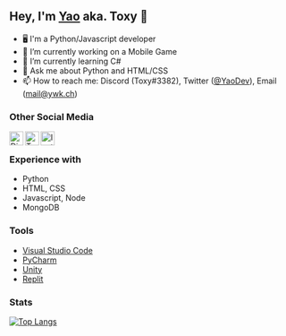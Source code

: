
## Hey, I'm [Yao](https://ywk.ch) aka. Toxy 👋
<!-- [![alt text][1.1]][1]-->


- 🖥 I'm a Python/Javascript developer
- 🔭 I’m currently working on a Mobile Game
- 🌱 I’m currently learning C#
- 💬 Ask me about Python and HTML/CSS
- 📫 How to reach me: Discord (Toxy#3382), Twitter ([@YaoDev](https://twitter.com/YaoDev)), Email ([mail@ywk.ch](mailto:mail@ywk.ch))

### Other Social Media
[<img align="left" alt="Discord" width="25px" src="https://user-images.githubusercontent.com/74461477/118860715-05874880-b8dc-11eb-8223-08ca60860c9f.png"/>][discord]
[<img align="left" alt="Twitter" width="25px" src="https://user-images.githubusercontent.com/74461477/118860724-07e9a280-b8dc-11eb-8b2a-07d4fa59bd23.png"/>][twitter]
[<img align="left" alt="Instagram" width="25px" src="https://user-images.githubusercontent.com/74461477/118862603-34062300-b8de-11eb-8cfd-3344eff3c429.png"/>][instagram]

<br>

### Experience with
- Python
- HTML, CSS
- Javascript, Node
- MongoDB

### Tools
- [Visual Studio Code](https://code.visualstudio.com)
- [PyCharm](https://www.jetbrains.com/de-de/pycharm/download/)
- [Unity](https://unity.com)
- [Replit](https://replit.com)

### Stats

[![Top Langs](https://github-readme-stats.vercel.app/api/top-langs/?username=kaiseryao&layout=compact)](https://github.com/kaiseryao/github-readme-stats)

[discord]: https://discord.gg/YS84Gq5
[Twitter]: https://twitter.com/YaoDev
[instagram]: https://instagram.com/yao.dev


<!--
![discord](https://user-images.githubusercontent.com/74461477/118860715-05874880-b8dc-11eb-8223-08ca60860c9f.png)
![twitter](https://user-images.githubusercontent.com/74461477/118860724-07e9a280-b8dc-11eb-8b2a-07d4fa59bd23.png)
![instagram](https://user-images.githubusercontent.com/74461477/118862603-34062300-b8de-11eb-8cfd-3344eff3c429.png)-->
